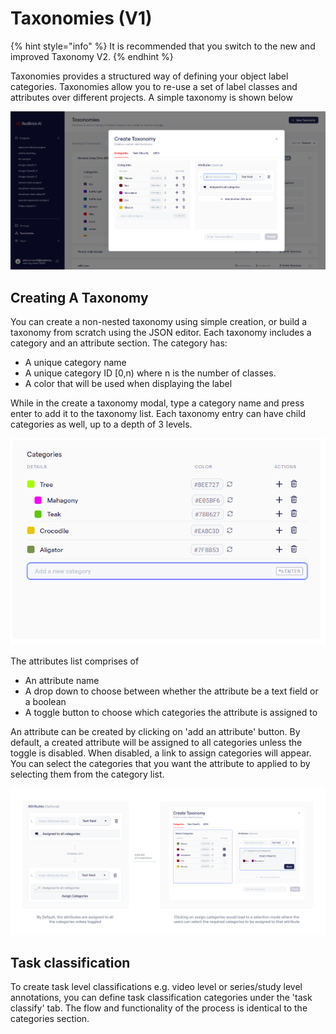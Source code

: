 # Taxonomies (V1)

{% hint style="info" %}
It is recommended that you switch to the new and improved Taxonomy V2.
{% endhint %}

Taxonomies provides a structured way of defining your object label categories. Taxonomies allow you to re-use a set of label classes and attributes over different projects. A simple taxonomy is shown below

![](<../.gitbook/assets/image 440.png>)

## **Creating A Taxonomy**

You can create a non-nested taxonomy using simple creation, or build a taxonomy from scratch using the JSON editor. Each taxonomy includes a category and an attribute section. The category has:

* A unique category name
* A unique category ID \[0,n) where n is the number of classes.
* A color that will be used when displaying the label

While in the create a taxonomy modal, type a category name and press enter to add it to the taxonomy list. Each taxonomy entry can have child categories as well, up to a depth of 3 levels.

![](<../.gitbook/assets/image 501.png>)

The attributes list comprises of

* An attribute name
* A drop down to choose between whether the attribute be a text field or a boolean&#x20;
* A toggle button to choose which categories the attribute is assigned to

An attribute can be created by clicking on 'add an attribute' button. By default, a created attribute will be assigned to all categories unless the toggle is disabled. When disabled, a link to assign categories will appear. You can select the categories that you want the attribute to applied to by selecting them from the category list.

![](<../.gitbook/assets/Group 28362 (1).png>)

## Task classification

To create task level classifications e.g. video level or series/study level annotations, you can define task classification categories under the 'task classify' tab. The flow and functionality of the process is identical to the categories section.
